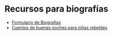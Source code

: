# Recursos para biografías

- [Formulario de Biografías](/assets/formularioBiografias.odt)
- [Cuentos de buenas noches para niñas rebeldes](/assets/CuentosDeBuenasRebeldes.epub)
